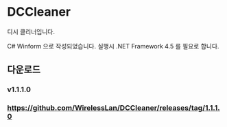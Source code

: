 # DCCleaner
디시 클리너입니다.

C# Winform 으로 작성되었습니다.
실행시 .NET Framework 4.5 를 필요로 합니다.

## 다운로드
### v1.1.1.0
### https://github.com/WirelessLan/DCCleaner/releases/tag/1.1.1.0
